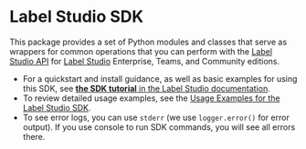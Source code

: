 # Label Studio SDK

This package provides a set of Python modules and classes that serve as wrappers for common operations that you can perform with the <a href="https://labelstud.io/api/">Label Studio API</a> for <a href="labelstud.io">Label Studio</a> Enterprise, Teams, and Community editions.

- For a quickstart and install guidance, as well as basic examples for using this SDK, see [**the SDK tutorial** in the Label Studio documentation](https://labelstud.io/guide/sdk.html).
- To review detailed usage examples, see the [Usage Examples for the Label Studio SDK](https://github.com/heartexlabs/label-studio-sdk/tree/master/examples). 
- To see error logs, you can use `stderr` (we use `logger.error()` for error output). If you use console to run SDK commands, you will see all errors there. 
